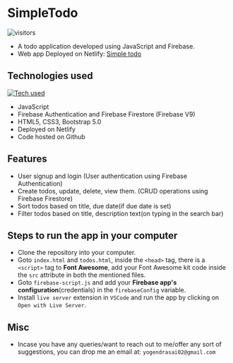 # SimpleTodo
![visitors](https://visitor-badge.glitch.me/badge?page_id=yogendrasai02.SimpleTodo&left_color=green&right_color=red)
<br>
- A todo application developed using JavaScript and Firebase.
- Web app Deployed on Netlify: [Simple todo](https://simple-todo-2022.netlify.app/)

## Technologies used
[![Tech used](https://skillicons.dev/icons?i=js,firebase,html,css,bootstrap)](https://skillicons.dev)
- JavaScript
- Firebase Authentication and Firebase Firestore (Firebase V9)
- HTML5, CSS3, Bootstrap 5.0
- Deployed on Netlify
- Code hosted on Github

## Features
- User signup and login (User authentication using Firebase Authentication)
- Create todos, update, delete, view them. (CRUD operations using Firebase Firestore)
- Sort todos based on title, due date(if due date is set)
- Filter todos based on title, description text(on typing in the search bar)

## Steps to run the app in your computer
- Clone the repository into your computer.
- Goto `index.html` and `todos.html`, inside the `<head>` tag, there is a `<script>` tag to **Font Awesome**, add your Font Awesome kit code inside the `src` attribute in both the mentioned files.
- Goto `firebase-script.js` and add your **Firebase app's configuration**(credentials) in the `firebaseConfig` variable.
- Install `live server` extension in `VSCode` and run the app by clicking on `Open with Live Server`.

## Misc
- Incase you have any queries/want to reach out to me/offer any sort of suggestions, you can drop me an email at: `yogendrasai02@gmail.com`
